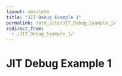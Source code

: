 ```yaml
---
layout: obsolete
title: "JIT Debug Example 1"
permalink: /old_site/JIT_Debug_Example_1/
redirect_from:
  - /JIT_Debug_Example_1/
---
```


JIT Debug Example 1
===================




